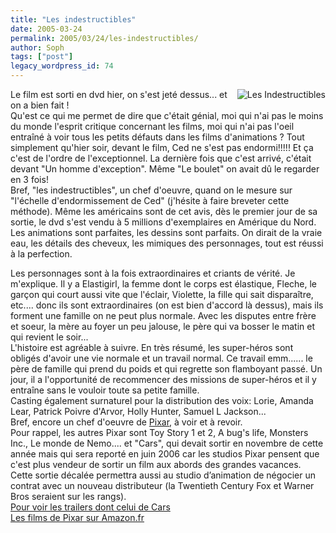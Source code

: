 ```yaml
---
title: "Les indestructibles"
date: 2005-03-24
permalink: 2005/03/24/les-indestructibles/
author: Soph
tags: ["post"]
legacy_wordpress_id: 74
---
```


[<img src="https://64k.be/wp-content/uploads/2006/indestructibles.jpg" alt="Les Indestructibles" style="float:right; margin: 0 0 1em 1em;" />](http://www.amazon.fr/exec/obidos/redirect?tag=64kleblodesop-21&amp;path=search-handle-url/index%3Ddvd-fr%26field-keywords%3Dpixar) Le film est sorti en dvd hier, on s'est jeté dessus... et on a bien fait !<br />
Qu'est ce qui me permet de dire que c'était génial, moi qui n'ai pas le moins du monde l'esprit critique concernant les films, moi qui n'ai pas l'oeil entraîné à voir tous les petits défauts dans les films d'animations&nbsp;? Tout simplement qu'hier soir, devant le film, Ced ne s'est pas endormi!!!!! Et ça c'est de l'ordre de l'exceptionnel. La dernière fois que c'est arrivé, c'était devant "Un homme d'exception". Même "Le boulet" on avait dû le regarder en 3 fois!<br />
Bref, "les indestructibles", un chef d'oeuvre, quand on le mesure sur "l'échelle d'endormissement de Ced" (j'hésite à faire breveter cette méthode). Même les américains sont de cet avis, dès le premier jour de sa sortie, le dvd s'est vendu à 5 millions d'exemplaires en Amérique du Nord.<br />
Les animations sont parfaites, les dessins sont parfaits. On dirait de la vraie eau, les détails des cheveux, les mimiques des personnages, tout est réussi à la perfection.

Les personnages sont à la fois extraordinaires et criants de vérité. Je m'explique. Il y a Elastigirl, la femme dont le corps est élastique, Fleche, le garçon qui court aussi vite que l'éclair, Violette, la fille qui sait disparaître, etc.... donc ils sont extraordinaires (on est bien d'accord là dessus), mais ils forment une famille on ne peut plus normale. Avec les disputes entre frère et soeur, la mère au foyer un peu jalouse, le père qui va bosser le matin et qui revient le soir...<br />
L'histoire est agréable à suivre. En très résumé, les super-héros sont obligés d'avoir une vie normale et un travail normal. Ce travail emm...... le père de famille qui prend du poids et qui regrette son flamboyant passé. Un jour, il a l'opportunité de recommencer des missions de super-héros et il y entraîne sans le vouloir toute sa petite famille.<br />
Casting également surnaturel pour la distribution des voix: Lorie, Amanda Lear, Patrick Poivre d'Arvor, Holly Hunter, Samuel L Jackson...<br />
Bref, encore un chef d'oeuvre de <a href="http://www.pixar.com/featurefilms/index.html" hreflang="en">Pixar</a>, à voir et à revoir.<br />
Pour rappel, les autres Pixar sont Toy Story 1 et 2, A bug's life, Monsters Inc., Le monde de Nemo.... et "Cars", qui devait sortir en novembre de cette année mais qui sera reporté en juin 2006 car les studios Pixar pensent que c'est plus vendeur de sortir un film aux abords des grandes vacances. Cette sortie décalée permettra aussi au studio d&#8217;animation de négocier un contrat avec un nouveau distributeur (la Twentieth Century Fox et Warner Bros seraient sur les rangs). <br />
<img src="https://64k.be/wp-content/uploads/2006/cars.jpg" alt="" /><br />
<a href="http://www.pixar.com/theater/trailers/index.html" hreflang="en">Pour voir les trailers dont celui de Cars </a><br />
[Les films de Pixar sur Amazon.fr](http://www.amazon.fr/exec/obidos/redirect?tag=64kleblodesop-21&amp;path=search-handle-url/index%3Ddvd-fr%26field-keywords%3Dpixar)
